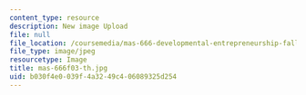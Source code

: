 ```yaml
---
content_type: resource
description: New image Upload
file: null
file_location: /coursemedia/mas-666-developmental-entrepreneurship-fall-2003/b030f4e0039f4a3249c406089325d254_mas-666f03-th.jpg
file_type: image/jpeg
resourcetype: Image
title: mas-666f03-th.jpg
uid: b030f4e0-039f-4a32-49c4-06089325d254
---
```

